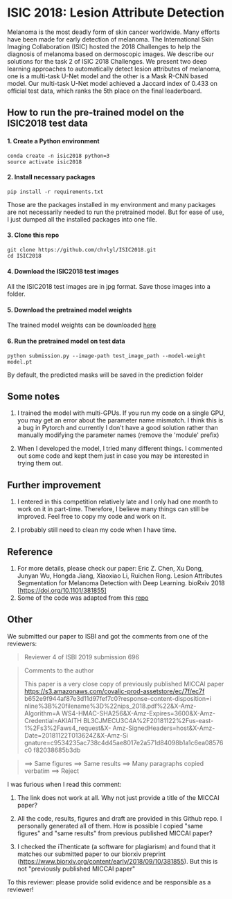 # ISIC 2018: Lesion Attribute Detection
Melanoma is the most deadly form of skin cancer worldwide. Many efforts have been made for early detection of melanoma. The International Skin Imaging Collaboration (ISIC) hosted the 2018 Challenges to help the diagnosis of melanoma based on dermoscopic images. We describe our solutions for the task 2 of ISIC 2018 Challenges. We present two deep learning approaches to automatically detect lesion attributes of melanoma, one is a multi-task U-Net model and the other is a Mask R-CNN based model. Our multi-task U-Net model achieved a Jaccard index of 0.433 on official test data, which ranks the 5th place on the final leaderboard.

## How to run the pre-trained model on the ISIC2018 test data

#### 1. Create a Python environment
```
conda create -n isic2018 python=3
source activate isic2018
```

#### 2. Install necessary packages
```
pip install -r requirements.txt
```
Those are the packages installed in my environment and many packages are not necessarily needed to run the pretrained model. But for ease of use, I just dumped all the installed packages into one file.

#### 3. Clone this repo
```
git clone https://github.com/chvlyl/ISIC2018.git
cd ISIC2018
```

#### 4. Download the ISIC2018 test images
All the ISIC2018 test images are in jpg format. Save those images into a folder.

#### 5. Download the pretrained model weights
The trained model weights can be downloaded [here](https://drive.google.com/drive/folders/1oxA7AXwnIug2H91r_49qthekz6UP47rc?usp=sharing)

#### 6. Run the pretrained model on test data
```
python submission.py --image-path test_image_path --model-weight model.pt
```
By default, the predicted masks will be saved in the prediction folder

## Some notes
1. I trained the model with multi-GPUs. If you run my code on a single GPU, you may get an error about the parameter name mismatch. I think this is a bug in Pytorch and currently I don't have a good solution rather than manually modifying the parameter names (remove the 'module' prefix)

2. When I developed the model, I tried many different things. I commented out some code and kept them just in case you may be interested in trying them out. 

## Further improvement
1. I entered in this competition relatively late and I only had one month to work on it in part-time. Therefore, I believe many things can still be improved. Feel free to copy my code and work on it.

2. I probably still need to clean my code when I have time. 


## Reference    
1. For more details, please check our paper: Eric Z. Chen, Xu Dong, Junyan Wu, Hongda Jiang, Xiaoxiao Li, Ruichen Rong. Lesion Attributes Segmentation for Melanoma Detection with Deep Learning. bioRxiv 2018 [https://doi.org/10.1101/381855]
2. Some of the code was adapted from this [repo](https://github.com/ternaus/robot-surgery-segmentation)

## Other
We submitted our paper to ISBI and got the comments from one of the reviewers:

> Reviewer 4 of ISBI 2019 submission 696

> Comments to the author
> 
> This paper is a very close copy of previously published
> MICCAI paper\
> https://s3.amazonaws.com/covalic-prod-assetstore/ec/7f/ec7f
> b652e9f944af87e3d11d97fef7c0?response-content-disposition=i
> nline%3B%20filename%3D%22nips_2018.pdf%22&X-Amz-Algorithm=A
> WS4-HMAC-SHA256&X-Amz-Expires=3600&X-Amz-Credential=AKIAITH
> BL3CJMECU3C4A%2F20181122%2Fus-east-1%2Fs3%2Faws4_request&X-
> Amz-SignedHeaders=host&X-Amz-Date=20181122T013624Z&X-Amz-Si
> gnature=c9534235ac738c4d45ae8017e2a571d84098b1a1c6ea08576c0
> f82038685b3db

> ==> Same figures
> ==> Same results
> ==> Many paragraphs copied verbatim
> ==> Reject

I was furious when I read this comment: 

1. The link does not work at all. Why not just provide a title of the MICCAI paper? 

2. All the code, results, figures and draft are provided in this Github repo. I personally generated all of them. How is possible I copied "same figures" and "same results" from previous published MICCAI paper? 

3.  I checked the iThenticate (a software for plagiarism) and found that it matches our submitted paper to our biorxiv preprint (https://www.biorxiv.org/content/early/2018/09/10/381855). But this is not "previously published MICCAI paper"

To this reviewer: please provide solid evidence and be responsible as a reviewer! 
